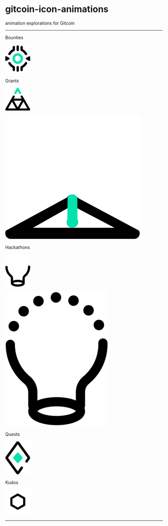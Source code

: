 # gitcoin-icon-animations
 animation explorations for Gitcoin

---

Bounties

<img src="https://github.com/melvinalvarez/gitcoin-icon-animations/raw/main/svg-anims/bounties-01.svg" width="80">

Grants

<img src="https://github.com/melvinalvarez/gitcoin-icon-animations/raw/main/svg-anims/grants-01.svg" width="80">

![](svg-anims/grants-02.svg)

Hackathons

<img src="https://github.com/melvinalvarez/gitcoin-icon-animations/raw/main/svg-anims/hackathons-01.svg" width="80">

![Hackathons 2](svg-anims/hackathons-02.svg)

Quests

<img src="https://github.com/melvinalvarez/gitcoin-icon-animations/raw/main/svg-anims/quests-01.svg" width="80">

Kudos 

<img src="https://github.com/melvinalvarez/gitcoin-icon-animations/raw/main/svg-anims/kudos-01.svg" width="80">



---
